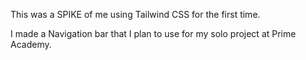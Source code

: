 This was a SPIKE of me using Tailwind CSS for the first time. 

I made a Navigation bar that I plan to use for my solo project at Prime Academy. 
